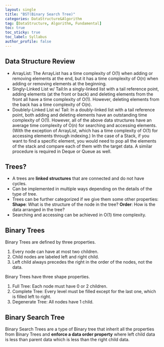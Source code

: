 ```yaml
---
layout: single
title: "BST(Binary Search Tree)"
categories: DataStructure&Algorithm
tag: [DataStructure, Algorithm, Fundamental]
toc: true
toc_sticky: true
toc_label: Syllabus
author_profile: false
---
```


## Data Structure Review

- ArrayList: The ArrayList has a time complexity of O(1) when adding or removing elements at the end, but it has a time complexity of O(n) when adding or removing elements at the beginning.
- Singly-Linked List w/ Tail:In a singly-linked list with a tail reference point, adding elements (at the front or back) and deleting elements from the front all have a time complexity of O(1). However, deleting elements from the back has a time complexity of O(n).
- Doublely-Linked List w/ Tail: In a doubly-linked list with a tail reference point, both adding and deleting elements have an outstanding time complexity of O(1).
However, all of the above data structures have an average time complexity of O(n) for searching and accessing elements. (With the exception of ArrayList, which has a time complexity of O(1) for accessing elements through indexing.)
In the case of a Stack, if you want to find a specific element, you would need to pop all the elements of the stack and compare each of them with the target data. A similar procedure is required in Deque or Queue as well.


## Trees?

- A trees are **linked structures** that are connected and do not have cycles.
- Can be implemented in multiple ways depending on the details of the type of tree.
- Trees can be further categorized if we give them some other properties:
    **Shape**: What is the structure of the node in the tree?
    **Order**: How is the data arranged in the tree?
- Searching and accessing can be achieved in O(1) time complexity. 

## Binary Trees

Binary Trees are defined by three properties.
1. Every node can have at most two children.
2. Child nodes are labeled left and right child.
3. Left child always precedes the right in the order of the nodes, not the data.

Binary Trees have three shape properties.
1. Full Tree: Each node must have 0 or 2 children.
2. Complete Tree: Every level must be filled except for the last one, which is filled left to right.
3. Degenerate Tree: All nodes have 1 child.

## Binary Search Tree

Binary Search Trees are a type of Binary tree that inherit all the properties from Binary Trees and **enforce a data order property** where left child data is less than parent data which is less than the right child data.